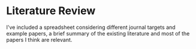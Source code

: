 # Literature Review

I've included a spreadsheet considering different journal targets and example papers, a brief summary of the existing literature and most of the papers I think are relevant.